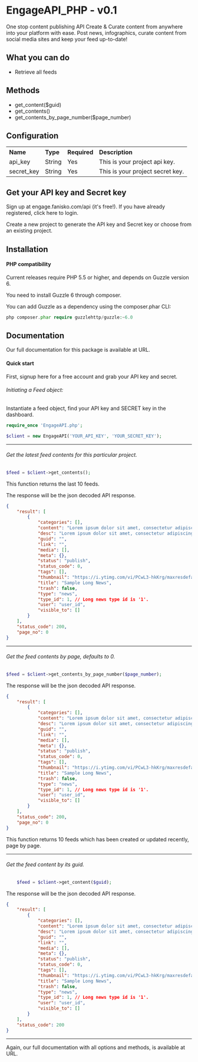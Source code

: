 # EngageAPI_PHP - v0.1
One stop content publishing API
Create & Curate content from anywhere into your platform with ease. Post news, infographics, curate content from social media sites and keep your feed up-to-date!

## What you can do
<ul><li>Retrieve all feeds</li></ul>

## Methods
<ul>
    <li>get_content($guid)</li>
    <li>get_contents()</li>
    <li>get_contents_by_page_number($page_number)</li>
</ul>

## Configuration

<table>
<tr align="left">
<th>Name</th>
<th>Type</th>
<th>Required</th>
<th>Description</th>
</tr>
<tr>
<td>api_key</td>
<td>String</td>
<td>Yes</td>
<td>This is your project api key.</td>
</tr>
<tr>
<td>secret_key</td>
<td>String</td>
<td>Yes</td>
<td>This is your project secret key.</td>
</tr>

</table>

## Get your API key and Secret key
Sign up at engage.fanisko.com/api (it's free!). If you have already registered, click here to login.

Create a new project to generate the API key and Secret key or choose from an existing project.


## Installation

#### PHP compatibility
Current releases require PHP 5.5 or higher, and depends on Guzzle version 6.

You need to install Guzzle 6 through composer.

You can add Guzzle as a dependency using the composer.phar CLI:

```php
php composer.phar require guzzlehttp/guzzle:~6.0
```
## Documentation
Our full documentation for this package is available at URL.

#### Quick start
First, signup here for a free account and grab your API key and secret.

###### Initiating a Feed object:

Instantiate a feed object, find your API key and SECRET key in the dashboard.

```php
require_once 'EngageAPI.php';

$client = new EngageAPI('YOUR_API_KEY', 'YOUR_SECRET_KEY');
```
<hr>

###### Get the latest feed contents for this particular project.

```php
$feed = $client->get_contents();
```

This function returns the last 10 feeds.

The response will be the json decoded API response.

```json
{
    "result": [
        {
            "categories": [],
            "content": "Lorem ipsum dolor sit amet, consectetur adipiscing elit, sed do eiusmod tempor incididunt ut labore et dolore magna aliqua. Ut enim ad minim veniam, quis nostrud exercitation ullamco laboris nisi ut aliquip ex ea commodo consequat. Duis aute irure dolor in reprehenderit in voluptate velit esse cillum dolore eu fugiat nulla pariatur.",
            "desc": "Lorem ipsum dolor sit amet, consectetur adipiscing elit, sed do eiusmod tempor incididunt ut labore et dolore magna aliqua. Ut enim ad minim veniam, quis nostrud exercitation ullamco laboris nisi ut aliquip ex ea commodo consequat.",
            "guid": "",
            "link": "",
            "media": [],
            "meta": {},
            "status": "publish",
            "status_code": 0,
            "tags": [],
            "thumbnail": "https://i.ytimg.com/vi/PCwL3-hkKrg/maxresdefault.jpg",
            "title": "Sample Long News",
            "trash": false,
            "type": "news",
            "type_id": 1, // Long news type id is '1'.
            "user": "user_id",
            "visible_to": []
        }
    ],
    "status_code": 200, 
    "page_no": 0
}
```
<hr>

###### Get the feed contents by page, defaults to 0.

```php
$feed = $client->get_contents_by_page_number($page_number);
```

The response will be the json decoded API response.

```json
{
    "result": [
        {
            "categories": [],
            "content": "Lorem ipsum dolor sit amet, consectetur adipiscing elit, sed do eiusmod tempor incididunt ut labore et dolore magna aliqua. Ut enim ad minim veniam, quis nostrud exercitation ullamco laboris nisi ut aliquip ex ea commodo consequat. Duis aute irure dolor in reprehenderit in voluptate velit esse cillum dolore eu fugiat nulla pariatur.",
            "desc": "Lorem ipsum dolor sit amet, consectetur adipiscing elit, sed do eiusmod tempor incididunt ut labore et dolore magna aliqua. Ut enim ad minim veniam, quis nostrud exercitation ullamco laboris nisi ut aliquip ex ea commodo consequat.",
            "guid": "",
            "link": "",
            "media": [],
            "meta": {},
            "status": "publish",
            "status_code": 0,
            "tags": [],
            "thumbnail": "https://i.ytimg.com/vi/PCwL3-hkKrg/maxresdefault.jpg",
            "title": "Sample Long News",
            "trash": false,
            "type": "news",
            "type_id": 1, // Long news type id is '1'.
            "user": "user_id",
            "visible_to": []
        }
    ],
    "status_code": 200, 
    "page_no": 0
}
```
This function returns 10 feeds which has been created or updated recently, page by page.

<hr>

###### Get the feed content by its guid.

```php
    $feed = $client->get_content($guid);
```

The response will be the json decoded API response.

```json
{
    "result": [
        {
            "categories": [],
            "content": "Lorem ipsum dolor sit amet, consectetur adipiscing elit, sed do eiusmod tempor incididunt ut labore et dolore magna aliqua. Ut enim ad minim veniam, quis nostrud exercitation ullamco laboris nisi ut aliquip ex ea commodo consequat. Duis aute irure dolor in reprehenderit in voluptate velit esse cillum dolore eu fugiat nulla pariatur.",
            "desc": "Lorem ipsum dolor sit amet, consectetur adipiscing elit, sed do eiusmod tempor incididunt ut labore et dolore magna aliqua. Ut enim ad minim veniam, quis nostrud exercitation ullamco laboris nisi ut aliquip ex ea commodo consequat.",
            "guid": "",
            "link": "",
            "media": [],
            "meta": {},
            "status": "publish",
            "status_code": 0,
            "tags": [],
            "thumbnail": "https://i.ytimg.com/vi/PCwL3-hkKrg/maxresdefault.jpg",
            "title": "Sample Long News",
            "trash": false,
            "type": "news",
            "type_id": 1, // Long news type id is '1'.
            "user": "user_id",
            "visible_to": []
        }
    ],
    "status_code": 200
}
```

<hr>

Again, our full documentation with all options and methods, is available at URL.
